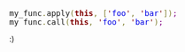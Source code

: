 <pre>
my_func<span style='color:#808030; '>.</span>apply<span style='color:#808030; '>(</span><span style='color:#800000; font-weight:bold; '>this</span><span style='color:#808030; '>,</span> <span style='color:#808030; '>[</span><span style='color:#800000; '>'</span><span style='color:#0000e6; '>foo</span><span style='color:#800000; '>'</span><span style='color:#808030; '>,</span> <span style='color:#800000; '>'</span><span style='color:#0000e6; '>bar</span><span style='color:#800000; '>'</span><span style='color:#808030; '>]</span><span style='color:#808030; '>)</span><span style='color:#800080; '>;</span>
my_func<span style='color:#808030; '>.</span>call<span style='color:#808030; '>(</span><span style='color:#800000; font-weight:bold; '>this</span><span style='color:#808030; '>,</span> <span style='color:#800000; '>'</span><span style='color:#0000e6; '>foo</span><span style='color:#800000; '>'</span><span style='color:#808030; '>,</span> <span style='color:#800000; '>'</span><span style='color:#0000e6; '>bar</span><span style='color:#800000; '>'</span><span style='color:#808030; '>)</span><span style='color:#800080; '>;</span>
</pre>
:)